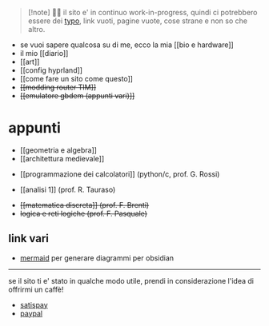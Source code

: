 >[!note] 🌼🌼
> il sito e' in continuo work-in-progress, quindi ci potrebbero essere dei [typo](https://en.wikipedia.org/wiki/Typographical_error), link vuoti, pagine vuote, cose strane e non so che altro.

- se vuoi sapere qualcosa su di me, ecco la mia [[bio e hardware]]
- il mio [[diario]]
- [[art]]
- [[config hyprland]]
- [[come fare un sito come questo]]
- ~~[[modding router TIM]]~~
- ~~[[emulatore gbdem (appunti vari)]]~~
# appunti
* [[geometria e algebra]]
* [[architettura medievale]]
- [[programmazione dei calcolatori]] (python/c, prof. G. Rossi)
* [[analisi 1]] (prof. R. Tauraso)
- ~~[[matematica discreta]] (prof. F. Brenti)~~
- ~~logica e reti logiche  (prof. F. Pasquale)~~

## link vari
* [mermaid](https://mermaid-js.github.io/mermaid-live-editor/edit#pako:eNpVjstqw0AMRX9FaNVC_ANeFBq7zSbQQrPzZCFsOTMk80CWCcH2v3ccb1qtxD3nCk3Yxo6xxP4W760lUTjVJkCe96ay4gb1NJyhKN7mAyv4GPgxw_7lEGGwMSUXLq-bv18lqKbjqjGodeG6bKh69r8Cz1A3R0oa0_kvOd3jDB-N-7b5_H9ihXPrs-mp7KloSaAieSq4Q8_iyXX5_WlNDKplzwbLvHYkV4MmLNmjUePPI7RYqoy8wzF1pFw7ugj5LVx-AfLqVWg) per generare diagrammi per obsidian

--- 
se il sito ti e' stato in qualche modo utile, prendi in considerazione l'idea di offrirmi un caffè!
* [satispay](https://www.satispay.com/app/match/link/user/S6Y-CON--9C5F5476-02AF-46C4-A2B3-17538D681378?amount=100&currency=EUR)
* [paypal](https://paypal.me/davideluci48?country.x=IT&locale.x=it_IT)